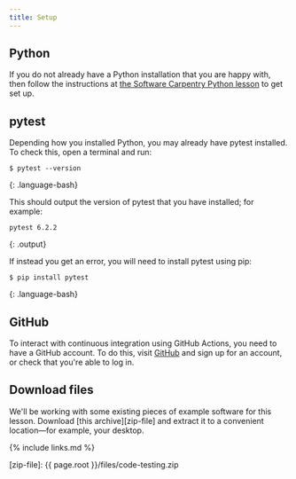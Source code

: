 ```yaml
---
title: Setup
---
```


## Python

If you do not already have a Python installation that you are happy with, then follow the instructions at [the Software Carpentry Python lesson][python-novice-inflammation] to get set up.


## pytest

Depending how you installed Python, you may already have pytest installed. To check this, open a terminal and run:

~~~
$ pytest --version
~~~
{: .language-bash}

This should output the version of pytest that you have installed; for example:

~~~
pytest 6.2.2
~~~
{: .output}

If instead you get an error, you will need to install pytest using pip:

~~~
$ pip install pytest
~~~
{: .language-bash}


## GitHub

To interact with continuous integration using GitHub Actions, you need to have a GitHub account. To do this, visit [GitHub][github] and sign up for an account, or check that you're able to log in.

## Download files

We'll be working with some existing pieces of example software for this lesson. Download [this archive][zip-file] and extract it to a convenient location&mdash;for example, your desktop.


{% include links.md %}

[github]: github.com
[python-novice-inflammation]: https://swcarpentry.github.io/python-novice-inflammation
[zip-file]: {{ page.root }}/files/code-testing.zip
